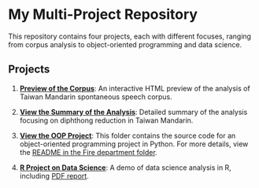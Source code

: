 # My Multi-Project Repository

This repository contains four projects, each with different focuses, ranging from corpus analysis to object-oriented programming and data science.

## Projects

1. **[Preview of the Corpus](corpus_preview/Data%20Analysis%20of%20the%20Corpus%20of%20Taiwan%20Mandarin%20Spontaneous%20Speech.html)**: 
   An interactive HTML preview of the analysis of Taiwan Mandarin spontaneous speech corpus.

2. **[View the Summary of the Analysis](analysis_summary/Diphthong%20Reduction%20Analysis.html)**: 
   Detailed summary of the analysis focusing on diphthong reduction in Taiwan Mandarin.

3. **[View the OOP Project](oop_project/Fire%20department/)**: 
   This folder contains the source code for an object-oriented programming project in Python. For more details, view the [README in the Fire department folder](oop_project/Fire%20department/README.md).

4. **[R Project on Data Science](r_project/demo.html)**: 
   A demo of data science analysis in R, including [PDF report](r_project/report.pdf).
